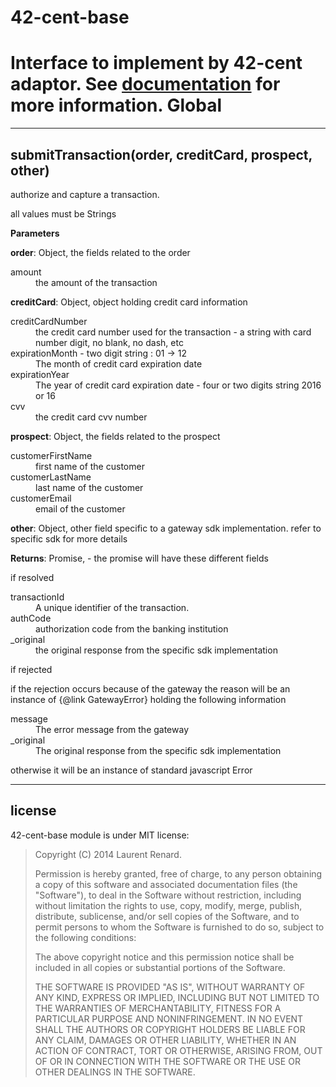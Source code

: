 # 42-cent-base

Interface to implement by 42-cent adaptor. See [documentation](https://github.com/continuous-software/42-cent) for more information.
Global
===





---

submitTransaction(order, creditCard, prospect, other) 
-----------------------------
authorize and capture a transaction.

all values must be Strings

**Parameters**

**order**: Object, the fields related to the order
<dl>
    <dt>amount</dt>
    <dd>the amount of the transaction</dd>
</dl>

**creditCard**: Object, object holding credit card information
<dl>
    <dt>creditCardNumber</dt>
    <dd>the credit card number used for the transaction - a string with card number digit, no blank, no dash, etc</dd>
    <dt>expirationMonth - two digit string : 01 -> 12</dt>
    <dd>The month of credit card expiration date</dd>
    <dt>expirationYear</dt>
    <dd>The year of credit card expiration date - four or two digits string 2016 or 16</dd>
    <dt>cvv</dt>
    <dd>the credit card cvv number</dd>
</dl>

**prospect**: Object, the fields related to the prospect
<dl>
    <dt>customerFirstName</dt>
    <dd>first name of the customer</dd>
    <dt>customerLastName</dt>
    <dd>last name of the customer</dd>
    <dt>customerEmail</dt>
    <dd>email of the customer</dd>
</dl>

**other**: Object, other field specific to a gateway sdk implementation. refer to specific sdk for more details

**Returns**: Promise, - the promise will have these different fields

if resolved
<dl>
     <dt>transactionId</dt>
     <dd>A unique identifier of the transaction.</dd>
     <dt>authCode</dt>
     <dd>authorization code from the banking institution</dd>
     <dt>_original<dt>
     <dd>the original response from the specific sdk implementation<dd>
</dl>

if rejected

if the rejection occurs because of the gateway the reason will be an instance of {@link GatewayError} holding the following information
<dl>
    <dt>message</dt>
    <dd>The error message from the gateway</dd>
    <dt>_original</dt>
    <dd>The original response from the specific sdk implementation</dd>
</dl>

otherwise it will be an instance of standard javascript Error


---









## license

42-cent-base module is under MIT license:

> Copyright (C) 2014 Laurent Renard.
>
> Permission is hereby granted, free of charge, to any person
> obtaining a copy of this software and associated documentation files
> (the "Software"), to deal in the Software without restriction,
> including without limitation the rights to use, copy, modify, merge,
> publish, distribute, sublicense, and/or sell copies of the Software,
> and to permit persons to whom the Software is furnished to do so,
> subject to the following conditions:
>
> The above copyright notice and this permission notice shall be
> included in all copies or substantial portions of the Software.
>
> THE SOFTWARE IS PROVIDED "AS IS", WITHOUT WARRANTY OF ANY KIND,
> EXPRESS OR IMPLIED, INCLUDING BUT NOT LIMITED TO THE WARRANTIES OF
> MERCHANTABILITY, FITNESS FOR A PARTICULAR PURPOSE AND
> NONINFRINGEMENT. IN NO EVENT SHALL THE AUTHORS OR COPYRIGHT HOLDERS
> BE LIABLE FOR ANY CLAIM, DAMAGES OR OTHER LIABILITY, WHETHER IN AN
> ACTION OF CONTRACT, TORT OR OTHERWISE, ARISING FROM, OUT OF OR IN
> CONNECTION WITH THE SOFTWARE OR THE USE OR OTHER DEALINGS IN THE
> SOFTWARE.
